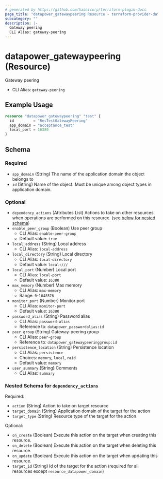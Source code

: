 ```yaml
---
# generated by https://github.com/hashicorp/terraform-plugin-docs
page_title: "datapower_gatewaypeering Resource - terraform-provider-datapower"
subcategory: ""
description: |-
  Gateway peering
  CLI Alias: gateway-peering
---
```


# datapower_gatewaypeering (Resource)

Gateway peering
  - CLI Alias: `gateway-peering`

## Example Usage

```terraform
resource "datapower_gatewaypeering" "test" {
  id         = "ResTestGatewayPeering"
  app_domain = "acceptance_test"
  local_port = 16380
}
```

<!-- schema generated by tfplugindocs -->
## Schema

### Required

- `app_domain` (String) The name of the application domain the object belongs to
- `id` (String) Name of the object. Must be unique among object types in application domain.

### Optional

- `dependency_actions` (Attributes List) Actions to take on other resources when operations are performed on this resource. (see [below for nested schema](#nestedatt--dependency_actions))
- `enable_peer_group` (Boolean) Use peer group
  - CLI Alias: `enable-peer-group`
  - Default value: `true`
- `local_address` (String) Local address
  - CLI Alias: `local-address`
- `local_directory` (String) Local directory
  - CLI Alias: `local-directory`
  - Default value: `local:///`
- `local_port` (Number) Local port
  - CLI Alias: `local-port`
  - Default value: `16380`
- `max_memory` (Number) Max memory
  - CLI Alias: `max-memory`
  - Range: `0`-`1048576`
- `monitor_port` (Number) Monitor port
  - CLI Alias: `monitor-port`
  - Default value: `26380`
- `password_alias` (String) Password alias
  - CLI Alias: `password-alias`
  - Reference to: `datapower_passwordalias:id`
- `peer_group` (String) Gateway-peering group
  - CLI Alias: `peer-group`
  - Reference to: `datapower_gatewaypeeringgroup:id`
- `persistence_location` (String) Persistence location
  - CLI Alias: `persistence`
  - Choices: `memory`, `local`, `raid`
  - Default value: `memory`
- `user_summary` (String) Comments
  - CLI Alias: `summary`

<a id="nestedatt--dependency_actions"></a>
### Nested Schema for `dependency_actions`

Required:

- `action` (String) Action to take on target resource
- `target_domain` (String) Application domain of the target for the action
- `target_type` (String) Resource type of the target for the action

Optional:

- `on_create` (Boolean) Execute this action on the target when creating this resource.
- `on_delete` (Boolean) Execute this action on the target when deleting this resource.
- `on_update` (Boolean) Execute this action on the target when updating this resource.
- `target_id` (String) Id of the target for the action (required for all resources except `resource_datapower_domain`)
